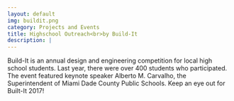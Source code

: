 ```yaml
---
layout: default
img: buildit.png
category: Projects and Events
title: Highschool Outreach<br>by Build-It
description: |
---
```

  Build-It is an annual design and engineering competition for local high school students. Last year, there were over 400 students who participated. The event featured keynote speaker Alberto M. Carvalho, the Superintendent of Miami Dade County Public Schools. Keep an eye out for Built-It 2017!

